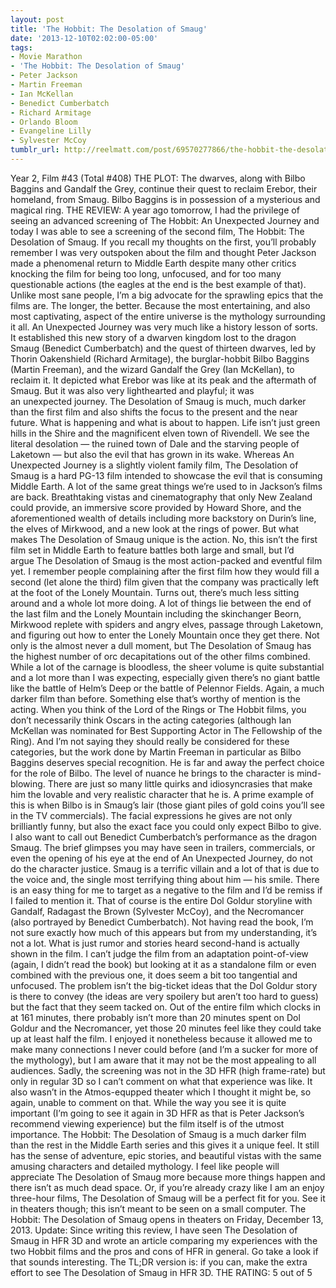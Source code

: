```yaml
---
layout: post
title: 'The Hobbit: The Desolation of Smaug'
date: '2013-12-10T02:02:00-05:00'
tags:
- Movie Marathon
- 'The Hobbit: The Desolation of Smaug'
- Peter Jackson
- Martin Freeman
- Ian McKellan
- Benedict Cumberbatch
- Richard Armitage
- Orlando Bloom
- Evangeline Lilly
- Sylvester McCoy
tumblr_url: http://reelmatt.com/post/69570277866/the-hobbit-the-desolation-of-smaug
---
```



Year 2, Film #43 (Total #408)
THE PLOT: The dwarves, along with Bilbo Baggins and Gandalf the Grey, continue their quest to reclaim Erebor, their homeland, from Smaug. Bilbo Baggins is in possession of a mysterious and magical ring.
THE REVIEW: A year ago tomorrow, I had the privilege of seeing an advanced screening of The Hobbit: An Unexpected Journey and today I was able to see a screening of the second film, The Hobbit: The Desolation of Smaug. If you recall my thoughts on the first, you’ll probably remember I was very outspoken about the film and thought Peter Jackson made a phenomenal return to Middle Earth despite many other critics knocking the film for being too long, unfocused, and for too many questionable actions (the eagles at the end is the best example of that). Unlike most sane people, I’m a big advocate for the sprawling epics that the films are. The longer, the better. Because the most entertaining, and also most captivating, aspect of the entire universe is the mythology surrounding it all.
An Unexpected Journey was very much like a history lesson of sorts. It established this new story of a dwarven kingdom lost to the dragon Smaug (Benedict Cumberbatch) and the quest of thirteen dwarves, led by Thorin Oakenshield (Richard Armitage), the burglar-hobbit Bilbo Baggins (Martin Freeman), and the wizard Gandalf the Grey (Ian McKellan), to reclaim it. It depicted what Erebor was like at its peak and the aftermath of Smaug. But it was also very lighthearted and playful; it was an unexpected journey. The Desolation of Smaug is much, much darker than the first film and also shifts the focus to the present and the near future. What is happening and what is about to happen. Life isn’t just green hills in the Shire and the magnificent elven town of Rivendell. We see the literal desolation — the ruined town of Dale and the starving people of Laketown — but also the evil that has grown in its wake. Whereas An Unexpected Journey is a slightly violent family film, The Desolation of Smaug is a hard PG-13 film intended to showcase the evil that is consuming Middle Earth.
A lot of the same great things we’re used to in Jackson’s films are back. Breathtaking vistas and cinematography that only New Zealand could provide, an immersive score provided by Howard Shore, and the aforementioned wealth of details including more backstory on Durin’s line, the elves of Mirkwood, and a new look at the rings of power. But what makes The Desolation of Smaug unique is the action. No, this isn’t the first film set in Middle Earth to feature battles both large and small, but I’d argue The Desolation of Smaug is the most action-packed and eventful film yet. I remember people complaining after the first film how they would fill a second (let alone the third) film given that the company was practically left at the foot of the Lonely Mountain. Turns out, there’s much less sitting around and a whole lot more doing. A lot of things lie between the end of the last film and the Lonely Mountain including the skinchanger Beorn, Mirkwood replete with spiders and angry elves, passage through Laketown, and figuring out how to enter the Lonely Mountain once they get there. Not only is the almost never a dull moment, but The Desolation of Smaug has the highest number of orc decapitations out of the other films combined. While a lot of the carnage is bloodless, the sheer volume is quite substantial and a lot more than I was expecting, especially given there’s no giant battle like the battle of Helm’s Deep or the battle of Pelennor Fields. Again, a much darker film than before.
Something else that’s worthy of mention is the acting. When you think of the Lord of the Rings or The Hobbit films, you don’t necessarily think Oscars in the acting categories (although Ian McKellan was nominated for Best Supporting Actor in The Fellowship of the Ring). And I’m not saying they should really be considered for these categories, but the work done by Martin Freeman in particular as Bilbo Baggins deserves special recognition. He is far and away the perfect choice for the role of Bilbo. The level of nuance he brings to the character is mind-blowing. There are just so many little quirks and idiosyncrasies that make him the lovable and very realistic character that he is. A prime example of this is when Bilbo is in Smaug’s lair (those giant piles of gold coins you’ll see in the TV commercials). The facial expressions he gives are not only brilliantly funny, but also the exact face you could only expect Bilbo to give. I also want to call out Benedict Cumberbatch’s performance as the dragon Smaug. The brief glimpses you may have seen in trailers, commercials, or even the opening of his eye at the end of An Unexpected Journey, do not do the character justice. Smaug is a terrific villain and a lot of that is due to the voice and, the single most terrifying thing about him — his smile.
There is an easy thing for me to target as a negative to the film and I’d be remiss if I failed to mention it. That of course is the entire Dol Goldur storyline with Gandalf, Radagast the Brown (Sylvester McCoy), and the Necromancer (also portrayed by Benedict Cumberbatch). Not having read the book, I’m not sure exactly how much of this appears but from my understanding, it’s not a lot. What is just rumor and stories heard second-hand is actually shown in the film. I can’t judge the film from an adaptation point-of-view (again, I didn’t read the book) but looking at it as a standalone film or even combined with the previous one, it does seem a bit too tangential and unfocused. The problem isn’t the big-ticket ideas that the Dol Goldur story is there to convey (the ideas are very spoilery but aren’t too hard to guess) but the fact that they seem tacked on. Out of the entire film which clocks in at 161 minutes, there probably isn’t more than 20 minutes spent on Dol Goldur and the Necromancer, yet those 20 minutes feel like they could take up at least half the film. I enjoyed it nonetheless because it allowed me to make many connections I never could before (and I’m a sucker for more of the mythology), but I am aware that it may not be the most appealing to all audiences.
Sadly, the screening was not in the 3D HFR (high frame-rate) but only in regular 3D so I can’t comment on what that experience was like. It also wasn’t in the Atmos-equpped theater which I thought it might be, so again, unable to comment on that. While the way you see it is quite important (I’m going to see it again in 3D HFR as that is Peter Jackson’s recommend viewing experience) but the film itself is of the utmost importance. The Hobbit: The Desolation of Smaug is a much darker film than the rest in the Middle Earth series and this gives it a unique feel. It still has the sense of adventure, epic stories, and beautiful vistas with the same amusing characters and detailed mythology. I feel like people will appreciate The Desolation of Smaug more because more things happen and there isn’t as much dead space. Or, if you’re already crazy like I am an enjoy three-hour films, The Desolation of Smaug will be a perfect fit for you. See it in theaters though; this isn’t meant to be seen on a small computer.
The Hobbit: The Desolation of Smaug opens in theaters on Friday, December 13, 2013.
Update: Since writing this review, I have seen The Desolation of Smaug in HFR 3D and wrote an article comparing my experiences with the two Hobbit films and the pros and cons of HFR in general. Go take a look if that sounds interesting. The TL;DR version is: if you can, make the extra effort to see The Desolation of Smaug in HFR 3D.
THE RATING: 5 out of 5
